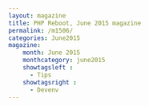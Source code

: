 ```yaml
---
layout: magazine
title: PHP Reboot, June 2015 magazine
permalink: /m1506/
categories: June2015
magazine:
    month: June 2015
    monthcategory: june2015
    showtagsleft :
      - Tips
    showtagsright :
      - Devenv
---
```

